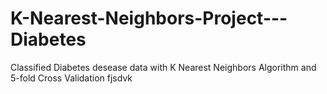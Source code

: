 # K-Nearest-Neighbors-Project---Diabetes
Classified Diabetes desease data with K Nearest Neighbors Algorithm and 5-fold Cross Validation
fjsdvk
